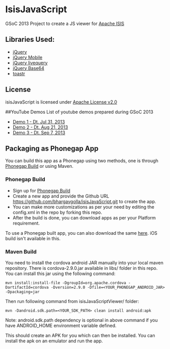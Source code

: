 # IsisJavaScript

GSoC 2013 Project to create a JS viewer for [Apache ISIS](http://isis.apache.org/)


## Libraries Used:
* [jQuery](http://jquery.com/)
* [jQuery Mobile](http://jquerymobile.com/)
* [jQuery livequery](https://github.com/brandonaaron/livequery/)
* [jQuery Base64](https://github.com/yatt/jquery.base64/)
* [toastr](https://github.com/CodeSeven/toastr/)

## License
isisJavaScript is licensed under [Apache License v2.0](http://www.apache.org/licenses/LICENSE-2.0)

##YouTube Demos
List of youtube demos prepared during GSoC 2013
* [Demo 1 - Dt. Jul 31, 2013](http://youtu.be/AeG0qjNC17c)
* [Demo 2 - Dt. Aug 21, 2013](http://youtu.be/mnvXvqFyU2w)	
* [Demo 3 - Dt. Sep 7, 2013](http://youtu.be/o_REbP2OlNU)	

## Packaging as Phonegap App
You can build this app as a Phonegap using two methods, one is through [Phonegap Build](http://build.phonegap.com/) or using Maven.
### Phonegap Build
* Sign up for [Phonegap Build](http://build.phonegap.com/)
* Create a new app and provide the Github URL https://github.com/bhargavgolla/isisJavaScript.git to create the app. 
* You can make more customizations as per your need by editing the config.xml in the repo by forking this repo.
* After the build is done, you can download apps as per your Platform requirement.

To use a Phonegap built app, you can also download the same [here](https://build.phonegap.com/apps/562086/share). iOS build isn't available in this.

### Maven Build

You need to install the cordova android JAR manually into your local maven repository. There is cordova-2.9.0.jar available in libs/ folder in this repo. You can install this jar using the following command:

	mvn install:install-file -DgroupId=org.apache.cordova -DartifactId=cordova -Dversion=2.9.0 -Dfile=<YOUR_PHONEGAP_ANDROID_JAR>  -Dpackaging=jar

Then run following command from isisJavaScriptViewer/ folder:

    mvn -Dandroid.sdk.path=<YOUR_SDK_PATH> clean install android:apk

Note: android.sdk.path dependency is optional in above command if you have ANDROID_HOME environment variable defined.

This should create an APK for you which can then be installed. You can install the apk on an emulator and run the app.

